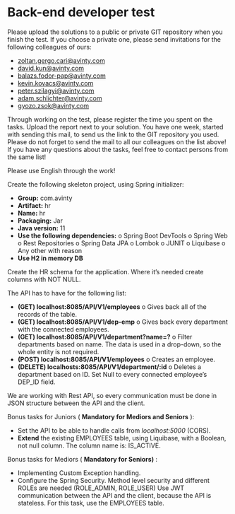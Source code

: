 # Back-end developer test

Please upload the solutions to a public or private GIT repository when you finish the test.
If you choose a private one, please send invitations for the following colleagues of ours:

- zoltan.gergo.cari@avinty.com
- david.kun@avinty.com
- balazs.fodor-pap@avinty.com
- kevin.kovacs@avinty.com
- peter.szilagyi@avinty.com
- adam.schlichter@avinty.com
- gyozo.zsok@avinty.com

Through working on the test, please register the time you spent on the tasks. Upload the
report next to your solution.
You have one week, started with sending this mail, to send us the link to the GIT repository
you used.
Please do not forget to send the mail to all our colleagues on the list above! If you have
any questions about the tasks, feel free to contact persons from the same list!

Please use English through the work!


Create the following skeleton project, using Spring initializer:

- **Group:** com.avinty
- **Artifact:** hr
- **Name:** hr
- **Packaging:** Jar
- **Java version:** 11
- **Use the following dependencies:**
    o Spring Boot DevTools
    o Spring Web
    o Rest Repositories
    o Spring Data JPA
    o Lombok
    o JUNIT
    o Liquibase
    o Any other with reason
- **Use H2 in memory DB**

Create the HR schema for the application. Where it’s needed create columns with NOT
NULL.


The API has to have for the following list:

- **(GET) localhost:8085/API/V1/employees**
    o Gives back all of the records of the table.
- **(GET) localhost:8085/API/V1/dep-emp**
    o Gives back every department with the connected employees.
- **(GET) localhost:8085/API/V1/department?name=?**
    o Filter departments based on name. The data is used in a drop-down, so
       the whole entity is not required.
- **(POST) localhost:8085/API/V1/employees**
    o Creates an employee.
- **(DELETE) localhosts:8085/API/V1/department/:id**
    o Deletes a department based on ID. Set Null to every connected employee’s
       DEP_ID field.

We are working with Rest API, so every communication must be done in JSON structure
between the API and the client.

Bonus tasks for Juniors ( **Mandatory for Mediors and Seniors** ):

- Set the API to be able to handle calls from _localhost:5000_ (CORS).
- **Extend** the existing EMPLOYEES table, using Liquibase, with a Boolean, not null
    column. The column name is: IS_ACTIVE.

Bonus tasks for Mediors ( **Mandatory for Seniors)** :

- Implementing Custom Exception handling.
- Configure the Spring Security. Method level security and different ROLEs are
    needed (ROLE_ADMIN, ROLE_USER) Use JWT communication between the API
    and the client, because the API is stateless. For this task, use the EMPLOYEES
    table.



